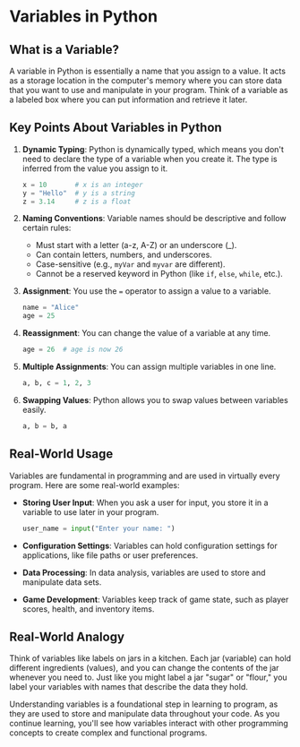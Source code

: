 # Variables in Python

## What is a Variable?

A variable in Python is essentially a name that you assign to a value. It acts as a storage location in the computer's memory where you can store data that you want to use and manipulate in your program. Think of a variable as a labeled box where you can put information and retrieve it later.

## Key Points About Variables in Python

1. **Dynamic Typing**: 
Python is dynamically typed, which means you don't need to declare the type of a variable when you create it. The type is inferred from the value you assign to it.
  
   ```python
   x = 10       # x is an integer
   y = "Hello"  # y is a string
   z = 3.14     # z is a float
   ```

2. **Naming Conventions**: 
    Variable names should be descriptive and follow certain rules:

   - Must start with a letter (a-z, A-Z) or an underscore (_).
   - Can contain letters, numbers, and underscores.
   - Case-sensitive (e.g., `myVar` and `myvar` are different).
   - Cannot be a reserved keyword in Python (like `if`, `else`, `while`, etc.).

3. **Assignment**: 
    You use the `=` operator to assign a value to a variable.

   ```python
   name = "Alice"
   age = 25
   ```

4. **Reassignment**: 
    You can change the value of a variable at any time.

   ```python
   age = 26  # age is now 26
   ```

5. **Multiple Assignments**: 
    You can assign multiple variables in one line.

   ```python
   a, b, c = 1, 2, 3
   ```

6. **Swapping Values**: 
    Python allows you to swap values between variables easily.

   ```python
   a, b = b, a
   ```

## Real-World Usage

Variables are fundamental in programming and are used in virtually every program. Here are some real-world examples:

- **Storing User Input**: 
    When you ask a user for input, you store it in a variable to use later in your program.

  ```python
  user_name = input("Enter your name: ")
  ```

- **Configuration Settings**: 
    Variables can hold configuration settings for applications, like file paths or user preferences.

- **Data Processing**: 
    In data analysis, variables are used to store and manipulate data sets.

- **Game Development**: 
    Variables keep track of game state, such as player scores, health, and inventory items.

## Real-World Analogy

Think of variables like labels on jars in a kitchen. Each jar (variable) can hold different ingredients (values), and you can change the contents of the jar whenever you need to. Just like you might label a jar "sugar" or "flour," you label your variables with names that describe the data they hold.

Understanding variables is a foundational step in learning to program, as they are used to store and manipulate data throughout your code. As you continue learning, you'll see how variables interact with other programming concepts to create complex and functional programs.

